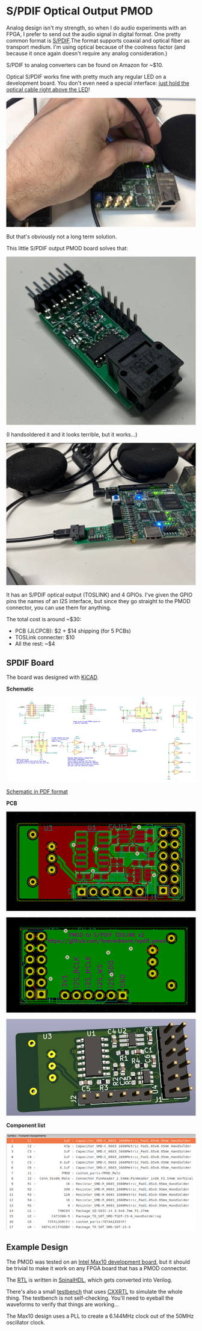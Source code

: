 
# S/PDIF Optical Output PMOD

Analog design isn't my strength, so when I do audio experiments with an FPGA, I prefer to
send out the audio signal in digital format. One pretty common format
is [S/PDIF](https://en.wikipedia.org/wiki/S/PDIF).The format supports coaxial and
optical fiber as transport medium. I'm using optical because of the coolness factor
(and because it once again doesn't require any analog consideration.)

S/PDIF to analog converters can be found on Amazon for ~$10. 

Optical S/PDIF works fine with pretty much any regular LED on a development board. You don't even 
need a special interface: [just hold the optical cable right above the LED](https://twitter.com/tom_verbeure/status/1299565313797750784?s=20)!

![S/PDIF Cable above LED](./doc/holding_cable_above_led.jpg)

But that's obviously not a long term solution.

This little S/PDIF output PMOD board solves that:

![S/PDIF Populatd PCB](./doc/spdif_populated_pcb.jpg)

(I handsoldered it and it looks terrible, but it works...)

![S/PDIF System](./doc/spdif_system.jpg)

It has an S/PDIF optical output (TOSLINK) and 4 GPIOs. I've given the GPIO pins the
names of an I2S interface, but since they go straight to the PMOD connector, you can use
them for anything.

The total cost is around ~$30:

* PCB (JLCPCB): $2 + $14 shipping (for 5 PCBs)
* TOSLink connecter: $10
* All the rest: ~$4

## SPDIF Board

The board was designed with [KiCAD](https://kicad.org/).

**Schematic**

![S/PDIF PMOD Schematic](./doc/spdif_pmod_schematic.png)

[Schematic in PDF format](pcb/pmod_spdif/pmod_spdif.pdf)

**PCB**

![S/PDIF PMOD PCB](./doc/spdif_pmod_pcb_front.png)

![S/PDIF PMOD PCB](./doc/spdif_pmod_pcb_back.png)

![S/PDIF PMOD PCB 3D](./doc/spdif_pmod_3d.png)


**Component list**

![S/PDIF PMOD Components](./doc/spdif_pmod_component_list.png)

## Example Design

The PMOD was tested on an [Intel Max10 development board](https://www.intel.com/content/www/us/en/programmable/products/boards_and_kits/dev-kits/altera/max-10-fpga-development-kit.html), 
but it should be trivial to make it work on any FPGA board that has a PMOD connector.

The [RTL](blob/main/fpga/spinal/src/main/scala/spdif/SpdifOut.scala) is written in 
[SpinalHDL](https://spinalhdl.github.io/SpinalDoc-RTD/), which gets converted into Verilog.

There's also a small [testbench](tree/main/fpga/tb/spdif) that uses 
[CXXRTL](https://tomverbeure.github.io/2020/08/08/CXXRTL-the-New-Yosys-Simulation-Backend.html) 
to simulate the whole thing. The testbench is not self-checking. You'll need to eyeball the waveforms to verify
that things are working...

The Max10 design uses a PLL to create a 6.144MHz clock out of the 50MHz oscillator clock.


